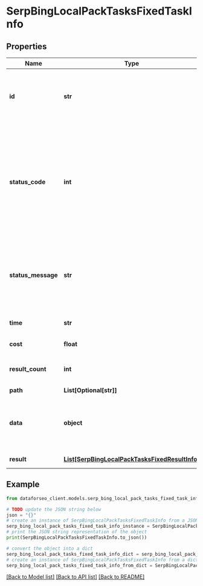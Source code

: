 # SerpBingLocalPackTasksFixedTaskInfo


## Properties

Name | Type | Description | Notes
------------ | ------------- | ------------- | -------------
**id** | **str** | task identifier unique task identifier in our system in the UUID format | [optional] 
**status_code** | **int** | status code of the task generated by DataForSEO, can be within the following range: 10000-60000 you can find the full list of the response codes here | [optional] 
**status_message** | **str** | informational message of the task you can find the full list of general informational messages here | [optional] 
**time** | **str** | execution time, seconds | [optional] 
**cost** | **float** | total tasks cost, USD | [optional] 
**result_count** | **int** | number of elements in the result array | [optional] 
**path** | **List[Optional[str]]** | URL path | [optional] 
**data** | **object** | contains the same parameters that you specified in the POST request | [optional] 
**result** | [**List[SerpBingLocalPackTasksFixedResultInfo]**](SerpBingLocalPackTasksFixedResultInfo.md) | array of results | [optional] 

## Example

```python
from dataforseo_client.models.serp_bing_local_pack_tasks_fixed_task_info import SerpBingLocalPackTasksFixedTaskInfo

# TODO update the JSON string below
json = "{}"
# create an instance of SerpBingLocalPackTasksFixedTaskInfo from a JSON string
serp_bing_local_pack_tasks_fixed_task_info_instance = SerpBingLocalPackTasksFixedTaskInfo.from_json(json)
# print the JSON string representation of the object
print(SerpBingLocalPackTasksFixedTaskInfo.to_json())

# convert the object into a dict
serp_bing_local_pack_tasks_fixed_task_info_dict = serp_bing_local_pack_tasks_fixed_task_info_instance.to_dict()
# create an instance of SerpBingLocalPackTasksFixedTaskInfo from a dict
serp_bing_local_pack_tasks_fixed_task_info_from_dict = SerpBingLocalPackTasksFixedTaskInfo.from_dict(serp_bing_local_pack_tasks_fixed_task_info_dict)
```
[[Back to Model list]](../README.md#documentation-for-models) [[Back to API list]](../README.md#documentation-for-api-endpoints) [[Back to README]](../README.md)


